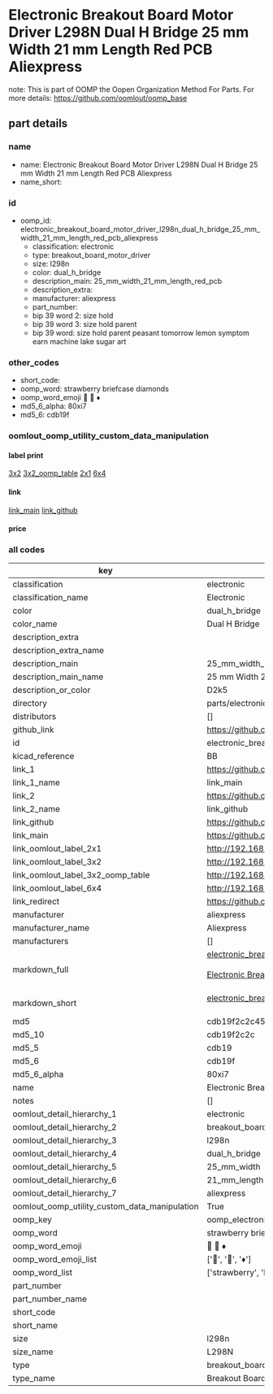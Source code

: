# Electronic Breakout Board Motor Driver L298N Dual H Bridge 25 mm Width 21 mm Length Red PCB Aliexpress  

note: This is part of OOMP the Oopen Organization Method For Parts. For more details: https://github.com/oomlout/oomp_base

##  part details
  







### name
* name: Electronic Breakout Board Motor Driver L298N Dual H Bridge 25 mm Width 21 mm Length Red PCB Aliexpress
* name_short: 
### id
* oomp_id: electronic_breakout_board_motor_driver_l298n_dual_h_bridge_25_mm_width_21_mm_length_red_pcb_aliexpress
  * classification: electronic
  * type: breakout_board_motor_driver
  * size: l298n
  * color: dual_h_bridge
  * description_main: 25_mm_width_21_mm_length_red_pcb
  * description_extra: 
  * manufacturer: aliexpress
  * part_number: 
  * bip 39 word 2: size hold
  * bip 39 word 3: size hold parent
  * bip 39 word: size hold parent peasant tomorrow lemon symptom earn machine lake sugar art

### other_codes
* short_code: 
* oomp_word: strawberry briefcase diamonds
* oomp_word_emoji :strawberry: :briefcase: :diamonds:
* md5_6_alpha: 80xi7
* md5_6: cdb19f






### oomlout_oomp_utility_custom_data_manipulation
#### label print
[3x2](http://192.168.1.245:1112/?label=oomp%2080xi7)
[3x2_oomp_table](http://192.168.1.108:1112/?label=oomp%2080xi7)
[2x1](http://192.168.1.242:1112/?label=oomp%2080xi7)
[6x4](http://192.168.1.55:1112/?label=oomp%2080xi7)    

#### link

[link_main](https://github.com/oomlout/oomlout_oomp_version_1_messy/tree/main/parts/electronic_breakout_board_motor_driver_l298n_dual_h_bridge_25_mm_width_21_mm_length_red_pcb_aliexpress) [link_github](https://github.com/oomlout/oomlout_oomp_version_1_messy/tree/main/parts/electronic_breakout_board_motor_driver_l298n_dual_h_bridge_25_mm_width_21_mm_length_red_pcb_aliexpress)                             

#### price







### all codes 
| key | value |  
| --- | --- |  
| classification | electronic |  
| classification_name | Electronic |  
| color | dual_h_bridge |  
| color_name | Dual H Bridge |  
| description_extra |  |  
| description_extra_name |  |  
| description_main | 25_mm_width_21_mm_length_red_pcb |  
| description_main_name | 25 mm Width 21 mm Length Red PCB |  
| description_or_color | D2k5 |  
| directory | parts/electronic_breakout_board_motor_driver_l298n_dual_h_bridge_25_mm_width_21_mm_length_red_pcb_aliexpress |  
| distributors | [] |  
| github_link | https://github.com/oomlout/oomlout_oomp_part_src/tree/main/parts/electronic_breakout_board_motor_driver_l298n_dual_h_bridge_25_mm_width_21_mm_length_red_pcb_aliexpress |  
| id | electronic_breakout_board_motor_driver_l298n_dual_h_bridge_25_mm_width_21_mm_length_red_pcb_aliexpress |  
| kicad_reference | BB |  
| link_1 | https://github.com/oomlout/oomlout_oomp_version_1_messy/tree/main/parts/electronic_breakout_board_motor_driver_l298n_dual_h_bridge_25_mm_width_21_mm_length_red_pcb_aliexpress |  
| link_1_name | link_main |  
| link_2 | https://github.com/oomlout/oomlout_oomp_version_1_messy/tree/main/parts/electronic_breakout_board_motor_driver_l298n_dual_h_bridge_25_mm_width_21_mm_length_red_pcb_aliexpress |  
| link_2_name | link_github |  
| link_github | https://github.com/oomlout/oomlout_oomp_version_1_messy/tree/main/parts/electronic_breakout_board_motor_driver_l298n_dual_h_bridge_25_mm_width_21_mm_length_red_pcb_aliexpress |  
| link_main | https://github.com/oomlout/oomlout_oomp_version_1_messy/tree/main/parts/electronic_breakout_board_motor_driver_l298n_dual_h_bridge_25_mm_width_21_mm_length_red_pcb_aliexpress |  
| link_oomlout_label_2x1 | http://192.168.1.242:1112/?label=oomp%2080xi7 |  
| link_oomlout_label_3x2 | http://192.168.1.245:1112/?label=oomp%2080xi7 |  
| link_oomlout_label_3x2_oomp_table | http://192.168.1.108:1112/?label=oomp%2080xi7 |  
| link_oomlout_label_6x4 | http://192.168.1.55:1112/?label=oomp%2080xi7 |  
| link_redirect | https://github.com/oomlout/oomlout_oomp_version_1_messy/tree/main/parts/electronic_breakout_board_motor_driver_l298n_dual_h_bridge_25_mm_width_21_mm_length_red_pcb_aliexpress |  
| manufacturer | aliexpress |  
| manufacturer_name | Aliexpress |  
| manufacturers | [] |  
| markdown_full | [electronic_breakout_board_motor_driver_l298n_dual_h_bridge_25_mm_width_21_mm_length_red_pcb_aliexpress](none)<br>[](none)<br>[Electronic Breakout Board Motor Driver L298N Dual H Bridge 25 Mm Width 21 Mm Length Red Pcb Aliexpress](none)<br><br> |  
| markdown_short | [electronic_breakout_board_motor_driver_l298n_dual_h_bridge_25_mm_width_21_mm_length_red_pcb_aliexpress](none)<br><br> |  
| md5 | cdb19f2c2c455b91ff721a23405b264f |  
| md5_10 | cdb19f2c2c |  
| md5_5 | cdb19 |  
| md5_6 | cdb19f |  
| md5_6_alpha | 80xi7 |  
| name | Electronic Breakout Board Motor Driver L298N Dual H Bridge 25 mm Width 21 mm Length Red PCB Aliexpress |  
| notes | [] |  
| oomlout_detail_hierarchy_1 | electronic |  
| oomlout_detail_hierarchy_2 | breakout_board_motor_driver |  
| oomlout_detail_hierarchy_3 | l298n |  
| oomlout_detail_hierarchy_4 | dual_h_bridge |  
| oomlout_detail_hierarchy_5 | 25_mm_width |  
| oomlout_detail_hierarchy_6 | 21_mm_length |  
| oomlout_detail_hierarchy_7 | aliexpress |  
| oomlout_oomp_utility_custom_data_manipulation | True |  
| oomp_key | oomp_electronic_breakout_board_motor_driver_l298n_dual_h_bridge_25_mm_width_21_mm_length_red_pcb_aliexpress |  
| oomp_word | strawberry briefcase diamonds |  
| oomp_word_emoji | :strawberry: :briefcase: :diamonds: |  
| oomp_word_emoji_list | [':strawberry:', ':briefcase:', ':diamonds:'] |  
| oomp_word_list | ['strawberry', 'briefcase', 'diamonds'] |  
| part_number |  |  
| part_number_name |  |  
| short_code |  |  
| short_name |  |  
| size | l298n |  
| size_name | L298N |  
| type | breakout_board_motor_driver |  
| type_name | Breakout Board Motor Driver |  
